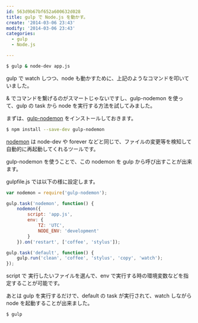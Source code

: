 ```yaml
---
id: 563d9b67bf652a600632d028
title: gulp で Node.js を動かす。
create: '2014-03-06 23:43'
modify: '2014-03-06 23:43'
categories:
  - gulp
  - Node.js

---
```


```bash
$ gulp & node-dev app.js
```

gulp で watch しつつ、node も動かすために、上記のようなコマンドを叩いていました。

& でコマンドを繋げるのがスマートじゃないですし、gulp-nodemon を使って、gulp の task から node を実行する方法を試してみました。

まずは、[gulp-nodemon](https://github.com/JacksonGariety/gulp-nodemon) をインストールしておきます。

```bash
$ npm install --save-dev gulp-nodemon
```

[nodemon](http://nodemon.io/) は node-dev や forever などと同じで、ファイルの変更等を検知して自動的に再起動してくれるツールです。

gulp-nodemon を使うことで、この nodemon を gulp から呼び出すことが出来ます。

<!-- more -->

gulpfile.js では以下の様に設定します。

```js
var nodemon = require('gulp-nodemon');

gulp.task('nodemon', function() {
	nodemon({
		script: 'app.js',
		env: {
			TZ: 'UTC',
			NODE_ENV: 'development'
		}
	}).on('restart', ['coffee', 'stylus']);

gulp.task('default', function() {
	gulp.run('clean', 'coffee', 'stylus', 'copy', 'watch');
});
```

script で 実行したいファイルを選んで、env で実行する時の環境変数などを指定することが可能です。

あとは gulp を実行するだけで、default の task が実行されて、watch しながら node を起動することが出来ました。

```bash
$ gulp
```
